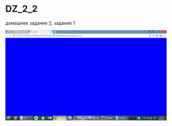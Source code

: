 # DZ_2_2
домашнее задание 2, задание 1

![alt text](https://github.com/PavloEfimov/DZ_2_1/blob/master/dz2_1.png)
